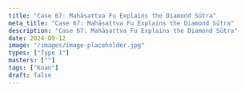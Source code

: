 ```yaml
---
title: "Case 67: Mahāsattva Fu Explains the Diamond Sūtra"
meta_title: "Case 67: Mahāsattva Fu Explains the Diamond Sūtra"
description: "Case 67: Mahāsattva Fu Explains the Diamond Sūtra"
date: 2024-09-12
image: "/images/image-placeholder.jpg"
types: ["Type 1"]
masters: [""]
tags: ["Koan"]
draft: false
---
```


